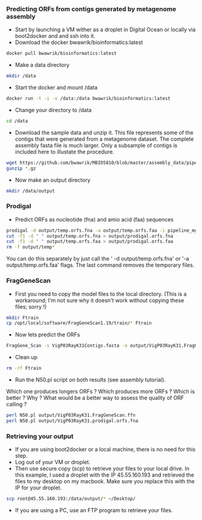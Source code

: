 ### Predicting ORFs from contigs generated by metagenome assembly

- Start by launching a VM wither as a droplet in Digital Ocean or locally via boot2docker and and ssh into it.
- Download the docker bwawrik/bioinformatics:latest

```sh 
docker pull bwawrik/bioinformatics:latest
```
- Make a data directory

```sh 
mkdir /data
```

- Start the docker and mount /data

```sh 
docker run -t -i -v /data:/data bwawrik/bioinformatics:latest
```

- Change your directory to /data

```sh 
cd /data
```

- Download the sample data and unzip it. This file represents some of the contigs that were generated from a metagenome dataset. The complete assembly fasta file is much larger.  Only a subsample of contigs is included here to illustate the procedure.

```sh 
wget https://github.com/bwawrik/MBIO5810/blob/master/assembly_data/pipeline_mg_contigs.fas.gz
gunzip *.gz
```

- Now make an output directory

```sh 
mkdir /data/output
```

### Prodigal

- Predict ORFs as nucleotide (fna) and amio acid (faa) sequences

```sh 
prodigal -d output/temp.orfs.fna -a output/temp.orfs.faa -i pipeline_mg_contigs.fas -m -o output/tempt.txt -p meta -q
cut -f1 -d " " output/temp.orfs.fna > output/prodigal.orfs.fna
cut -f1 -d " " output/temp.orfs.faa > output/prodigal.orfs.faa
rm -f output/temp*
```

You can do this separately by just call the ' -d output/temp.orfs.fna' or '-a output/temp.orfs.faa' flags.  The last command removes the temporary files.

### FragGeneScan

- First you need to copy the model files to the local directory. (This is a workaround; I'm not sure why it doesn't work without copying these files; sorry !)

```sh 
mkdir Ftrain
cp /opt/local/software/FragGeneScan1.19/train/* Ftrain
```

- Now lets predict the ORFs

```sh 
FragGene_Scan -s VigP03RayK31Contigs.fasta -o output/VigP03RayK31.FragGeneScan -w 1 -t complete
```

- Clean up

```sh 
rm -rf Ftrain
```

- Run the N50.pl script on both results (see assembly tutorial).  

Which one produces longers ORFs ? Which produces more ORFs ? Which is better ? Why ? What would be a better way to assess the quality of ORF calling ?

```sh 
perl N50.pl output/VigP03RayK31.FragGeneScan.ffn
perl N50.pl output/VigP03RayK31.prodigal.orfs.fna
```

### Retrieving your output

- If you are using boot2docker or a local machine, there is no need for this step.
- Log out of your VM or droplet.  
- Then use secure copy (scp) to retrieve your files to your local drive. In this example, I used a droplet with the IP 45.55.160.193 and retrieved the files to my desktop on my macbook.  Make sure you replace this with the IP for your droplet. 

```sh 
scp root@45.55.160.193:/data/output/* ~/Desktop/
```

- If you are using a PC, use an FTP program to retrieve your files.


